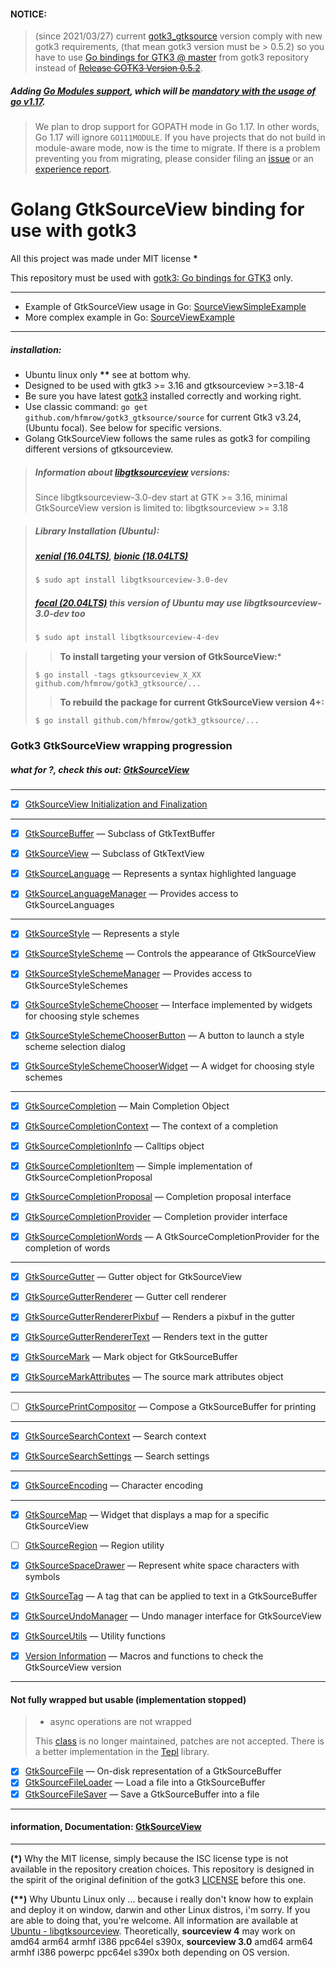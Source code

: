 #### NOTICE:

>  (since 2021/03/27) current [gotk3_gtksource](https://github.com/hfmrow/gotk3_gtksource) version comply with new gotk3 requirements, (that mean gotk3 version must be > 0.5.2) so you have to use [Go bindings for GTK3 @ master](https://github.com/gotk3/gotk3/tree/master) from gotk3 repository instead of ~~[Release GOTK3 Version 0.5.2](https://github.com/gotk3/gotk3/releases/tag/v0.5.2)~~.

##### Adding [Go Modules support](https://github.com/golang/go/wiki/Modules#modules), which will be [mandatory with the usage of go v1.17](https://blog.golang.org/go116-module-changes).

> We plan to drop support for GOPATH mode in Go 1.17. In other words, Go 1.17 will ignore `GO111MODULE`. If you have projects that do not build in module-aware mode, now is the time to migrate. If there is a problem preventing you from migrating, please consider filing an [issue](https://github.com/golang/go/issues/new) or an [experience report](https://github.com/golang/go/wiki/ExperienceReports).

# Golang GtkSourceView binding for use with gotk3

All this project was made under MIT license **\***

This repository must be used with [gotk3: Go bindings for GTK3](https://github.com/gotk3/gotk3) only.

---

- Example of GtkSourceView usage in Go: [SourceViewSimpleExample](https://github.com/hfmrow/gotk3_gtksource/tree/main/SourceViewSimpleExample)
- More complex example in Go: [SourceViewExample](https://github.com/hfmrow/gotk3_gtksource/tree/main/SourceViewExample)

---

##### installation:

- Ubuntu linux only **\*\*** see at bottom why.
- Designed to be used with gtk3 >= 3.16 and gtksourceview >=3.18-4
- Be sure you have latest [gotk3](https://github.com/gotk3/gotk3/wiki#installation) installed correctly and working right.
- Use classic command: `go get github.com/hfmrow/gotk3_gtksource/source` for current Gtk3 v3.24, (Ubuntu focal). See below for specific versions.
- Golang GtkSourceView follows the same rules as gotk3 for compiling different versions of gtksourceview.

> ##### Information about [libgtksourceview](https://packages.ubuntu.com/search?lang=en&keywords=libgtksourceview) versions:
> 
> Since libgtksourceview-3.0-dev start at GTK >= 3.16, minimal GtkSourceView version is limited to: libgtksourceview >= 3.18

> ##### Library Installation (Ubuntu):
> 
> ##### [**xenial (16.04LTS)**](https://packages.ubuntu.com/xenial/libgtksourceview-3.0-dev), [**bionic (18.04LTS)**](https://packages.ubuntu.com/bionic/libgtksourceview-3.0-dev)
> 
> ```bash
> $ sudo apt install libgtksourceview-3.0-dev
> ```
> 
> ##### [**focal (20.04LTS)**](https://packages.ubuntu.com/focal/libgtksourceview-4-dev) this version of Ubuntu may use libgtksourceview-3.0-dev too
> 
> ```bash
> $ sudo apt install libgtksourceview-4-dev
> ```

> > **To install targeting your version of GtkSourceView:***
> 
> ```shell
> $ go install -tags gtksourceview_X_XX github.com/hfmrow/gotk3_gtksource/...
> ```
> 
> > **To rebuild the package for current GtkSourceView version 4+:**
> 
> ```shell
> $ go install github.com/hfmrow/gotk3_gtksource/...
> ```

### Gotk3 GtkSourceView wrapping progression

##### what for ?, check this out: [GtkSourceView](https://wiki.gnome.org/Projects/GtkSourceView)

---

- [x] [GtkSourceView Initialization and Finalization](https://developer.gnome.org/gtksourceview/stable/gtksourceview-4.0-GtkSourceView-Initialization-and-Finalization.html)

---

- [x] [GtkSourceBuffer](https://developer.gnome.org/gtksourceview/stable/GtkSourceBuffer.html) — Subclass of GtkTextBuffer

- [x] [GtkSourceView](https://developer.gnome.org/gtksourceview/stable/GtkSourceView.html) — Subclass of GtkTextView

- [x] [GtkSourceLanguage](https://developer.gnome.org/gtksourceview/stable/GtkSourceLanguage.html) — Represents a syntax highlighted language

- [x] [GtkSourceLanguageManager](https://developer.gnome.org/gtksourceview/stable/GtkSourceLanguageManager.html) — Provides access to GtkSourceLanguages

---

- [x] [GtkSourceStyle](https://developer.gnome.org/gtksourceview/stable/GtkSourceStyle.html) — Represents a style

- [x] [GtkSourceStyleScheme](https://developer.gnome.org/gtksourceview/stable/GtkSourceStyleScheme.html) — Controls the appearance of GtkSourceView

- [x] [GtkSourceStyleSchemeManager](https://developer.gnome.org/gtksourceview/stable/GtkSourceStyleSchemeManager.html) — Provides access to GtkSourceStyleSchemes

- [x] [GtkSourceStyleSchemeChooser](https://developer.gnome.org/gtksourceview/stable/GtkSourceStyleSchemeChooser.html) — Interface implemented by widgets for choosing style schemes

- [x] [GtkSourceStyleSchemeChooserButton](https://developer.gnome.org/gtksourceview/stable/GtkSourceStyleSchemeChooserButton.html) — A button to launch a style scheme selection dialog

- [x] [GtkSourceStyleSchemeChooserWidget](https://developer.gnome.org/gtksourceview/stable/GtkSourceStyleSchemeChooserWidget.html) — A widget for choosing style schemes

---

- [x] [GtkSourceCompletion](https://developer.gnome.org/gtksourceview/stable/GtkSourceCompletion.html) — Main Completion Object

- [x] [GtkSourceCompletionContext](https://developer.gnome.org/gtksourceview/stable/GtkSourceCompletionContext.html) — The context of a completion

- [x] [GtkSourceCompletionInfo](https://developer.gnome.org/gtksourceview/stable/GtkSourceCompletionInfo.html) — Calltips object

- [x] [GtkSourceCompletionItem](https://developer.gnome.org/gtksourceview/stable/GtkSourceCompletionItem.html) — Simple implementation of GtkSourceCompletionProposal

- [x] [GtkSourceCompletionProposal](https://developer.gnome.org/gtksourceview/stable/GtkSourceCompletionProposal.html) — Completion proposal interface

- [x] [GtkSourceCompletionProvider](https://developer.gnome.org/gtksourceview/stable/GtkSourceCompletionProvider.html) — Completion provider interface

- [x] [GtkSourceCompletionWords](https://developer.gnome.org/gtksourceview/stable/GtkSourceCompletionWords.html) — A GtkSourceCompletionProvider for the completion of words

---

- [x] [GtkSourceGutter](https://developer.gnome.org/gtksourceview/stable/GtkSourceGutter.html) — Gutter object for GtkSourceView

- [x] [GtkSourceGutterRenderer](https://developer.gnome.org/gtksourceview/stable/GtkSourceGutterRenderer.html) — Gutter cell renderer

- [x] [GtkSourceGutterRendererPixbuf](https://developer.gnome.org/gtksourceview/stable/GtkSourceGutterRendererPixbuf.html) — Renders a pixbuf in the gutter

- [x] [GtkSourceGutterRendererText](https://developer.gnome.org/gtksourceview/stable/GtkSourceGutterRendererText.html) — Renders text in the gutter

- [x] [GtkSourceMark](https://developer.gnome.org/gtksourceview/stable/GtkSourceMark.html) — Mark object for GtkSourceBuffer

- [x] [GtkSourceMarkAttributes](https://developer.gnome.org/gtksourceview/stable/GtkSourceMarkAttributes.html) — The source mark attributes object

---

- [ ] [GtkSourcePrintCompositor](https://developer.gnome.org/gtksourceview/stable/GtkSourcePrintCompositor.html) — Compose a GtkSourceBuffer for printing

---

- [x] [GtkSourceSearchContext](https://developer.gnome.org/gtksourceview/stable/GtkSourceSearchContext.html) — Search context

- [x] [GtkSourceSearchSettings](https://developer.gnome.org/gtksourceview/stable/GtkSourceSearchSettings.html) — Search settings

---

- [x] [GtkSourceEncoding](https://developer.gnome.org/gtksourceview/stable/GtkSourceEncoding.html) — Character encoding

---

- [x] [GtkSourceMap](https://developer.gnome.org/gtksourceview/stable/GtkSourceMap.html) — Widget that displays a map for a specific GtkSourceView

- [ ] [GtkSourceRegion](https://developer.gnome.org/gtksourceview/stable/GtkSourceRegion.html) — Region utility

- [x] [GtkSourceSpaceDrawer](https://developer.gnome.org/gtksourceview/stable/GtkSourceSpaceDrawer.html) — Represent white space characters with symbols

- [x] [GtkSourceTag](https://developer.gnome.org/gtksourceview/stable/GtkSourceTag.html) — A tag that can be applied to text in a GtkSourceBuffer

- [x] [GtkSourceUndoManager](https://developer.gnome.org/gtksourceview/stable/GtkSourceUndoManager.html) — Undo manager interface for GtkSourceView

- [x] [GtkSourceUtils](https://developer.gnome.org/gtksourceview/stable/gtksourceview-4.0-GtkSourceUtils.html) — Utility functions

- [x] [Version Information](https://developer.gnome.org/gtksourceview/stable/gtksourceview-4.0-Version-Information.html) — Macros and functions to check the GtkSourceView version

---

#### Not fully wrapped but usable (implementation stopped)

> - async operations are not wrapped
> 
> This [class](https://developer.gnome.org/gtksourceview/stable/GtkSourceEncoding.html#GtkSourceEncoding.description) is no longer maintained, patches are not accepted. There is a better implementation in the [Tepl](https://wiki.gnome.org/Projects/Tepl) library.

- [x] [GtkSourceFile](https://developer.gnome.org/gtksourceview/stable/GtkSourceFile.html) — On-disk representation of a GtkSourceBuffer
- [x] [GtkSourceFileLoader](https://developer.gnome.org/gtksourceview/stable/GtkSourceFileLoader.html) — Load a file into a GtkSourceBuffer
- [x] [GtkSourceFileSaver](https://developer.gnome.org/gtksourceview/stable/GtkSourceFileSaver.html) — Save a GtkSourceBuffer into a file

---

#### information, Documentation: [GtkSourceView](https://developer.gnome.org/gtksourceview/4.2/)

---

**(\*)** Why the MIT license, simply because the ISC license type is not available in the repository creation choices. This repository is designed in the spirit of the original definition of the gotk3 [LICENSE](https://github.com/gotk3/gotk3/blob/master/LICENSE) before this one.

**(\*\*)** Why Ubuntu Linux only ... because i really don't know how to explain and deploy it on window, darwin and other Linux distros, i'm sorry. If you are able to doing that, you're welcome. All information are available at [Ubuntu - libgtksourceview](https://packages.ubuntu.com/search?lang=en&keywords=libgtksourceview). Theoretically, **sourceview 4** may work on amd64 arm64 armhf i386 ppc64el s390x, **sourceview 3.0** amd64 arm64 armhf i386 powerpc ppc64el s390x both depending on OS version.
